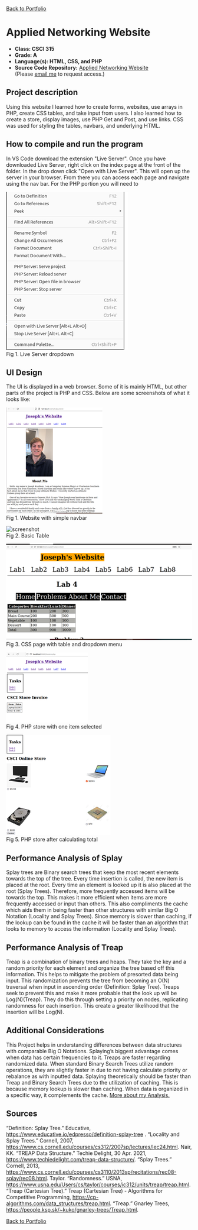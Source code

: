 [Back to Portfolio](./)

Applied Networking Website
===============

-   **Class: CSCI 315** 
-   **Grade: A** 
-   **Language(s): HTML, CSS, and PHP** 
-   **Source Code Repository:** [Applied Networking Website](https://github.com/JoeKauf/Applied-Netowrking-Website)  
    (Please [email me](mailto:jakaufman@csustudent.net?subject=GitHub%20Access) to request access.)

## Project description

Using this website I learned how to create forms, websites, use arrays in PHP, create CSS tables, and take input from users. I also learned how to create a store, display images, use PHP Get and Post, and use links. CSS was used for styling the tables, navbars, and underlying HTML.

## How to compile and run the program

In VS Code download the extension "Live Server". Once you have downloaded Live Server, right click on the index page at the front of the folder. In the drop down click "Open with Live Server". This will open up the server in your browser. From there you can access each page and navigate using the nav bar. For the PHP portion you will need to 

![screenshot](images/LiverServer.png)  
Fig 1. Live Server dropdown

## UI Design

The UI is displayed in a web browser. Some of it is mainly HTML, but other parts of the project is PHP and CSS. Below are some screenshots of what it looks like:

![screenshot](images/webIndex.png)  
Fig 1. Website with simple navbar

![screenshot](images/HTMLTable.png)  
Fig 2. Basic Table

![screenshot](images/CSS.png)  
Fig 3. CSS page with table and dropdown menu

![screenshot](images/invoice.png)  
Fig 4. PHP store with one item selected

![screenshot](images/apStore.png)  
Fig 5. PHP store after calculating total


## Performance Analysis of Splay

  Splay trees are Binary search trees that keep the most recent elements towards the top of the tree. Every time insertion is called, the new item is placed at the root. Every time an element is looked up it is also placed at the root (Splay Trees). Therefore, more frequently accessed items will be towards the top. This makes it more efficient when items are more frequently accessed or input than others. This also compliments the cache which aids them in being faster than other structures with similar Big O Notation (Locality and Splay Trees). Since memory is slower than caching, if the lookup can be found in the cache it will be faster than an algorithm that looks to memory to access the information (Locality and Splay Trees).

## Performance Analysis of Treap

  Treap is a combination of binary trees and heaps. They take the key and a random priority for each element and organize the tree based off this information. This helps to mitigate the problem of presorted data being input. This randomization prevents the tree from becoming an O(N) traversal when input in ascending order (Definition: Splay Tree). Treaps seek to prevent this and make it more probable that the look up will be Log(N)(Treap). They do this through setting a priority on nodes, replicating randomness for each insertion. This create a greater likelihood that the insertion will be Log(N).



## Additional Considerations

  This Project helps in understanding differences between data structures with comparable Big O Notations. Splaying’s biggest advantage comes when data has certain frequencies to it. Treaps are faster regarding randomized data. When standard Binary Search Trees utilize random operations, they are slightly faster in due to not having calculate priority or rebalance as with inputted data. 
  Splaying theoretically should be faster than Treap and Binary Search Trees due to the utilization of caching. This is because memory lookup is slower than caching. When data is organized in a specific way, it complements the cache. [More about my Analysis.](https://github.com/JoeKauf/csci-315-spring-2022/blob/master/project3/Performance%20Comparison%20of%20Splay%20and%20Treap%20Trees.docx)

## Sources

“Definition: Splay Tree.” Educative, https://www.educative.io/edpresso/definition-splay-tree . 
“Locality and Splay Trees.” Cornell, 2007, https://www.cs.cornell.edu/courses/cs312/2007sp/lectures/lec24.html. 
Nair, KK. “TREAP Data Structure.” Techie Delight, 30 Apr. 2021, https://www.techiedelight.com/treap-data-structure/. 
“Splay Trees.” Cornell, 2013, https://www.cs.cornell.edu/courses/cs3110/2013sp/recitations/rec08-splay/rec08.html. 
Taylor. “Randomness.” USNA, https://www.usna.edu/Users/cs/taylor/courses/ic312/units/treap/treap.html. 
“Treap (Cartesian Tree).” Treap (Cartesian Tree) - Algorithms for Competitive Programming, https://cp-algorithms.com/data_structures/treap.html. 
“Treap.” Gnarley Trees, https://people.ksp.sk/~kuko/gnarley-trees/Treap.html. 


[Back to Portfolio](./)
